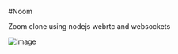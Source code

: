 #Noom

Zoom clone using nodejs webrtc and websockets

![image](https://user-images.githubusercontent.com/105213482/230747982-c8bab108-a143-4461-aa6e-55f83222e08e.png)

